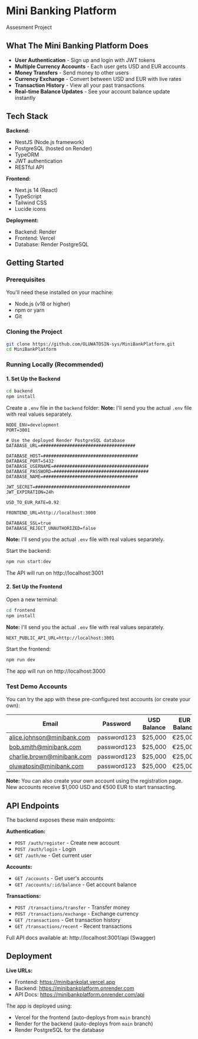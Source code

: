 # Mini Banking Platform

Assesment Project

## What The Mini Banking Platform Does

- **User Authentication** - Sign up and login with JWT tokens
- **Multiple Currency Accounts** - Each user gets USD and EUR accounts
- **Money Transfers** - Send money to other users
- **Currency Exchange** - Convert between USD and EUR with live rates
- **Transaction History** - View all your past transactions
- **Real-time Balance Updates** - See your account balance update instantly

## Tech Stack

**Backend:**
- NestJS (Node.js framework)
- PostgreSQL (hosted on Render)
- TypeORM
- JWT authentication
- RESTful API

**Frontend:**
- Next.js 14 (React)
- TypeScript
- Tailwind CSS
- Lucide icons

**Deployment:**
- Backend: Render
- Frontend: Vercel
- Database: Render PostgreSQL

## Getting Started

### Prerequisites

You'll need these installed on your machine:
- Node.js (v18 or higher)
- npm or yarn
- Git

### Cloning the Project

```bash
git clone https://github.com/OLUWATOSIN-sys/MiniBankPlatform.git
cd MiniBankPlatform
```

### Running Locally (Recommended)

#### 1. Set Up the Backend

```bash
cd backend
npm install
```

Create a `.env` file in the `backend` folder:
**Note:** I'll send you the actual `.env` file with real values separately.

```env
NODE_ENV=development
PORT=3001

# Use the deployed Render PostgreSQL database
DATABASE_URL=####################################

DATABASE_HOST=####################################
DATABASE_PORT=5432
DATABASE_USERNAME=####################################
DATABASE_PASSWORD=####################################
DATABASE_NAME=####################################

JWT_SECRET=####################################
JWT_EXPIRATION=24h

USD_TO_EUR_RATE=0.92

FRONTEND_URL=http://localhost:3000

DATABASE_SSL=true
DATABASE_REJECT_UNAUTHORIZED=false
```

**Note:** I'll send you the actual `.env` file with real values separately.

Start the backend:

```bash
npm run start:dev
```

The API will run on http://localhost:3001

#### 2. Set Up the Frontend

Open a new terminal:

```bash
cd frontend
npm install
```

**Note:** I'll send you the actual `.env` file with real values separately.

```env
NEXT_PUBLIC_API_URL=http://localhost:3001
```

Start the frontend:

```bash
npm run dev
```

The app will run on http://localhost:3000

### Test Demo Accounts

You can try the app with these pre-configured test accounts (or create your own):

| Email | Password | USD Balance | EUR Balance |
|-------|----------|-------------|-------------|
| alice.johnson@minibank.com | password123 | $25,000 | €25,000 |
| bob.smith@minibank.com | password123 | $25,000 | €25,000 |
| charlie.brown@minibank.com | password123 | $25,000 | €25,000 |
| oluwatosin@minibank.com | password123 | $25,000 | €25,000 |

**Note:** You can also create your own account using the registration page. New accounts receive $1,000 USD and €500 EUR to start transacting.

## API Endpoints

The backend exposes these main endpoints:

**Authentication:**
- `POST /auth/register` - Create new account
- `POST /auth/login` - Login
- `GET /auth/me` - Get current user

**Accounts:**
- `GET /accounts` - Get user's accounts
- `GET /accounts/:id/balance` - Get account balance

**Transactions:**
- `POST /transactions/transfer` - Transfer money
- `POST /transactions/exchange` - Exchange currency
- `GET /transactions` - Get transaction history
- `GET /transactions/recent` - Recent transactions

Full API docs available at: http://localhost:3001/api (Swagger)

## Deployment

**Live URLs:**
- Frontend: https://minibankplat.vercel.app
- Backend: https://minibankplatform.onrender.com
- API Docs: https://minibankplatform.onrender.com/api

The app is deployed using:
- Vercel for the frontend (auto-deploys from `main` branch)
- Render for the backend (auto-deploys from `main` branch)
- Render PostgreSQL for the database
